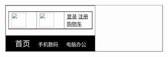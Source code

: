 <!DOCTYPE html>
<html>
	<head>
		<meta charset="UTF-8">
		<title>注册页面</title>
	</head>
	<body>
		<table border="1px" align="center" width="1300px" cellpadding="0px" cellspacing="0px">
			<!--1.logo部分-->
			<tr>
				<td>
					<!--嵌套一个一行三列的表格-->
					<table border="1px" width="100%">
						<tr height="50px">
							<td width="33.3%">
								<img src="../img/logo2.png" height="47px" />
							</td>
							<td width="33.3%">
								<img src="../img/header.png" height="47px" />
							</td>
							<td width="33.3%">
								<a href="#">登录</a>
								<a href="#">注册</a>
								<a href="#">购物车</a>
							</td>
						</tr>
					</table>
				</td>				
			</tr>
			<!--2.导航栏部分-->
			<tr height="50px">
				<td bgcolor="black">
					&nbsp;&nbsp;&nbsp;&nbsp;
					<a href="#">
						<font size="5" color="white">首页</font>
					</a> &nbsp;&nbsp;&nbsp;&nbsp;
					<a href="#">
						<font color="white">手机数码</font>
					</a>&nbsp;&nbsp;&nbsp;&nbsp;
					<a href="#">
						<font color="white">电脑办公</font
